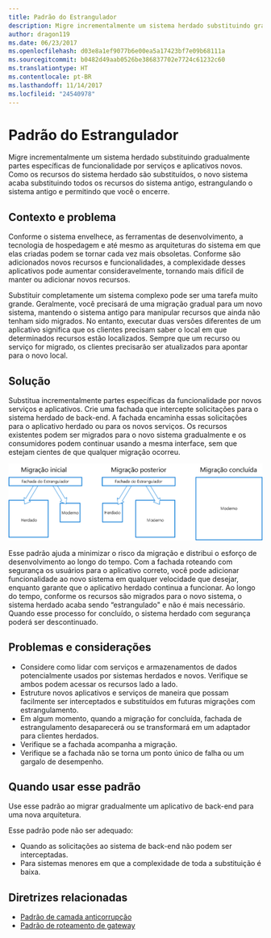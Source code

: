 ```yaml
---
title: Padrão do Estrangulador
description: Migre incrementalmente um sistema herdado substituindo gradualmente partes específicas de funcionalidade por serviços e aplicativos novos.
author: dragon119
ms.date: 06/23/2017
ms.openlocfilehash: d03e8a1ef9077b6e00ea5a17423bf7e09b68111a
ms.sourcegitcommit: b0482d49aab0526be386837702e7724c61232c60
ms.translationtype: HT
ms.contentlocale: pt-BR
ms.lasthandoff: 11/14/2017
ms.locfileid: "24540978"
---
```

# <a name="strangler-pattern"></a>Padrão do Estrangulador

Migre incrementalmente um sistema herdado substituindo gradualmente partes específicas de funcionalidade por serviços e aplicativos novos. Como os recursos do sistema herdado são substituídos, o novo sistema acaba substituindo todos os recursos do sistema antigo, estrangulando o sistema antigo e permitindo que você o encerre. 

## <a name="context-and-problem"></a>Contexto e problema

Conforme o sistema envelhece, as ferramentas de desenvolvimento, a tecnologia de hospedagem e até mesmo as arquiteturas do sistema em que elas criadas podem se tornar cada vez mais obsoletas. Conforme são adicionados novos recursos e funcionalidades, a complexidade desses aplicativos pode aumentar consideravelmente, tornando mais difícil de manter ou adicionar novos recursos.

Substituir completamente um sistema complexo pode ser uma tarefa muito grande. Geralmente, você precisará de uma migração gradual para um novo sistema, mantendo o sistema antigo para manipular recursos que ainda não tenham sido migrados. No entanto, executar duas versões diferentes de um aplicativo significa que os clientes precisam saber o local em que determinados recursos estão localizados. Sempre que um recurso ou serviço for migrado, os clientes precisarão ser atualizados para apontar para o novo local.

## <a name="solution"></a>Solução

Substitua incrementalmente partes específicas da funcionalidade por novos serviços e aplicativos. Crie uma fachada que intercepte solicitações para o sistema herdado de back-end. A fachada encaminha essas solicitações para o aplicativo herdado ou para os novos serviços. Os recursos existentes podem ser migrados para o novo sistema gradualmente e os consumidores podem continuar usando a mesma interface, sem que estejam cientes de que qualquer migração ocorreu.

![](./_images/strangler.png)  

Esse padrão ajuda a minimizar o risco da migração e distribui o esforço de desenvolvimento ao longo do tempo. Com a fachada roteando com segurança os usuários para o aplicativo correto, você pode adicionar funcionalidade ao novo sistema em qualquer velocidade que desejar, enquanto garante que o aplicativo herdado continua a funcionar. Ao longo do tempo, conforme os recursos são migrados para o novo sistema, o sistema herdado acaba sendo “estrangulado" e não é mais necessário. Quando esse processo for concluído, o sistema herdado com segurança poderá ser descontinuado.

## <a name="issues-and-considerations"></a>Problemas e considerações

- Considere como lidar com serviços e armazenamentos de dados potencialmente usados por sistemas herdados e novos. Verifique se ambos podem acessar os recursos lado a lado.
- Estruture novos aplicativos e serviços de maneira que possam facilmente ser interceptados e substituídos em futuras migrações com estrangulamento.
- Em algum momento, quando a migração for concluída, fachada de estrangulamento desaparecerá ou se transformará em um adaptador para clientes herdados.
- Verifique se a fachada acompanha a migração.
- Verifique se a fachada não se torna um ponto único de falha ou um gargalo de desempenho.

## <a name="when-to-use-this-pattern"></a>Quando usar esse padrão

Use esse padrão ao migrar gradualmente um aplicativo de back-end para uma nova arquitetura.

Esse padrão pode não ser adequado:

- Quando as solicitações ao sistema de back-end não podem ser interceptadas.
- Para sistemas menores em que a complexidade de toda a substituição é baixa.

## <a name="related-guidance"></a>Diretrizes relacionadas

- [Padrão de camada anticorrupção](./anti-corruption-layer.md)
- [Padrão de roteamento de gateway](./gateway-routing.md)


 

